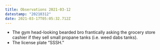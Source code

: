 ```yaml
---
title: Observations 2021-03-12
datestamp: "20210312"
date: 2021-03-17T05:05:32.712Z
---
```

- The gym head-looking bearded bro frantically asking the grocery store cashier if they sell small propane tanks (i.e. weed dabs tanks).
- The license plate “SSSH.”